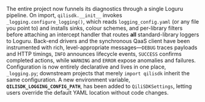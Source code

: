The entire project now funnels its diagnostics through a single Loguru pipeline. On import, `qilisdk.__init__` invokes `_logging.configure_logging()`, which reads `logging_config.yaml` (or any file you point to) and installs sinks, colour schemes, and per-library filters before attaching an intercept handler that routes **all** standard-library loggers to Loguru. Back-end drivers and the synchronous QaaS client have been instrumented with rich, level-appropriate messages—`DEBUG` traces payloads and HTTP timings, `INFO` announces lifecycle events, `SUCCESS` confirms completed actions, while `WARNING` and `ERROR` expose anomalies and failures. Configuration is now entirely declarative and lives in one place, `_logging.py`; downstream projects that merely `import qilisdk` inherit the same configuration.  A new environment variable, **`QILISDK_LOGGING_CONFIG_PATH`**, has been added to `QiliSDKSettings`, letting users override the default YAML location without code changes.
